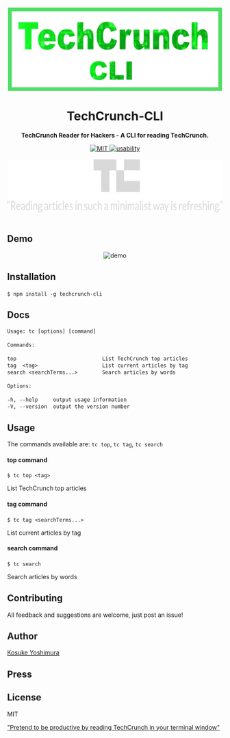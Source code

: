 <div align="center">
  <br>
  <img
  src="assets/Logo.png" 
  width=500px
  height = 195px
  />
  
  <h1>TechCrunch-CLI</h1>
  	<p>
  		<b>TechCrunch Reader for Hackers - A CLI for reading TechCrunch.</b>
  	</p>
      <a href="https://opensource.org/licenses/MIT/">
        <img src="https://img.shields.io/badge/license-MIT-brightgreen.svg" alt="MIT"/>
      </a>
       <a href="/">
              <img src="https://img.shields.io/badge/userbility-awesome-brightgreen.svg" alt="usability"/>
            </a>
  	<br>
  	<br>
  	<a  href="https://techcrunch.com/2018/12/18/pretend-to-be-productive-by-reading-techcrunch-in-your-terminal-window/">
  	 <img
      src="assets/TechCrunch_Press.png" 
      width=700px
      height = 124px
      />
    </a>
  	<br>
  	<br>
  
</div>

Demo
------------

<p align="center">
<img alt="demo"  width="560px" height="363px" src="assets/Demo.gif"/>
</p>



Installation
------------

`$ npm install -g techcrunch-cli`

Docs
----
    Usage: tc [options] [command]

    Commands:

    top                            List TechCrunch top articles
    tag  <tag>                     List current articles by tag
    search <searchTerms...>        Search articles by words
   
    Options:

    -h, --help     output usage information
    -V, --version  output the version number
  
   
Usage
-----
The commands available are: `tc top`, `tc tag`, `tc search`

#### top command
`$ tc top <tag>`

 List TechCrunch top articles

#### tag command
`$ tc tag <searchTerms...>  `

List current articles by tag


#### search command
`$ tc search`

Search articles by words


Contributing
------------

All feedback and suggestions are welcome, just post an issue!

Author
-------

[Kosuke Yoshimura](https://koshukey.github.io/)

 
 Press
 -------


License
-------
 MIT

 ["Pretend to be productive by reading TechCrunch in your terminal window"](https://techcrunch.com/2018/12/18/pretend-to-be-productive-by-reading-techcrunch-in-your-terminal-window/)
 